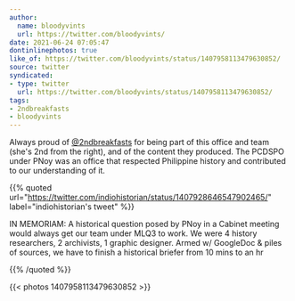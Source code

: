 ```yaml
---
author:
  name: bloodyvints
  url: https://twitter.com/bloodyvints/
date: 2021-06-24 07:05:47
dontinlinephotos: true
like_of: https://twitter.com/bloodyvints/status/1407958113479630852/
source: twitter
syndicated:
- type: twitter
  url: https://twitter.com/bloodyvints/status/1407958113479630852/
tags:
- 2ndbreakfasts
- bloodyvints
---
```


Always proud of [@2ndbreakfasts](https://twitter.com/2ndbreakfasts/) for being part of this office and team (she's 2nd from the right), and of the content they produced. The PCDSPO under PNoy was an office that respected Philippine history and contributed to our understanding of it. 

{{% quoted url="https://twitter.com/indiohistorian/status/1407928646547902465/" label="indiohistorian's tweet" %}}

IN MEMORIAM: A historical question posed by PNoy in a Cabinet meeting would always get our team under MLQ3 to work. We were 4 history researchers, 2 archivists, 1 graphic designer. Armed w/ GoogleDoc &amp; piles of sources, we have to finish a historical briefer from 10 mins to an hr 

{{% /quoted %}}

{{< photos 1407958113479630852 >}}